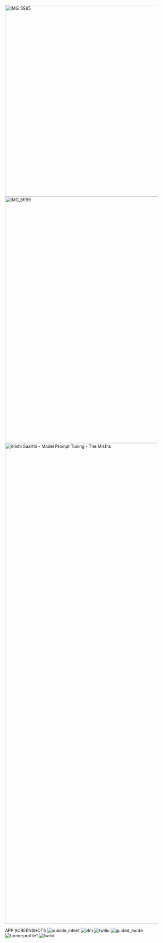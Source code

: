 <img width="2078" height="632" alt="IMG_5985" src="https://github.com/user-attachments/assets/8e3eb5de-17d2-4259-94e1-75aff568cb50" />
<img width="1794" height="813" alt="IMG_5999" src="https://github.com/user-attachments/assets/e950e665-a89b-49b9-b7ad-ed868df4ff31" />
<img width="3774" height="1585" alt="Krishi Saarthi - Model Prompt Tuning - The Misfits" src="https://github.com/user-attachments/assets/38fde04b-1e64-436a-addd-517a4616817d" />


APP SCREENSHOTS
![suicide_intent](https://github.com/user-attachments/assets/04b24911-13d5-41ad-a65b-0779ec03376f)
![vlm](https://github.com/user-attachments/assets/e5d2f67b-990a-467f-9c57-564a605f1b5d)
![twilio](https://github.com/user-attachments/assets/645eeba8-dffc-409a-aa25-21205e0ed486)
![guided_mode](https://github.com/user-attachments/assets/2ff0c924-1011-4965-8a8e-9e342a8d0f4f)
![farmerprofile1](https://github.com/user-attachments/assets/5929d809-181e-4c65-a685-bb0f26b43785)
![twilio](https://github.com/user-attachments/assets/16beb3e3-7e1f-4047-b44e-c084eec1911e)
